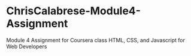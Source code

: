 # ChrisCalabrese-Module4-Assignment
Module 4 Assignment for Coursera class HTML, CSS, and Javascript for Web Developers
